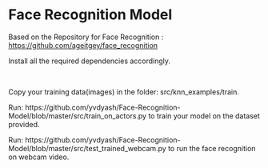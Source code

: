 # Face Recognition Model

Based on the Repository for Face Recognition : https://github.com/ageitgey/face_recognition
<p>Install all the required dependencies accordingly.</p><br>

Copy your training data(images) in the folder: src/knn_examples/train.
<p>Run: https://github.com/yvdyash/Face-Recognition-Model/blob/master/src/train_on_actors.py to train your model on the dataset provided.</p>
<p>Run: https://github.com/yvdyash/Face-Recognition-Model/blob/master/src/test_trained_webcam.py to run the face recognition on webcam video.</p>

